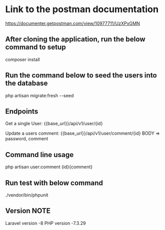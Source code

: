 # Link to the postman documentation

<https://documenter.getpostman.com/view/10977711/UzXPxGMN>

## After cloning the application, run the below command to setup
composer install

## Run the command below to seed the users into the database

php artisan migrate:fresh --seed

## Endpoints

Get a single User: {{base_url}}/api/v1/user/{id}

Update a users comment: {{base_url}}/api/v1/user/comment/{id}
BODY => password, comment

## Command line usage

php artisan user:comment {id}{comment}

## Run test with below command

./vendor/bin/phpunit


## Version NOTE

Laravel version -8
PHP version -7.3.29
